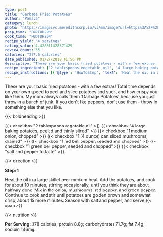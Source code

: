 ```yaml
---
type: post
title: "Garbage Fried Potatoes"
author: "Pamala"
category: lunch
photo: "https://imagesvc.meredithcorp.io/v3/mm/image?url=https%3A%2F%2Fimages.media-allrecipes.com%2Fuserphotos%2F432294.jpg"
prep_time: "P0DT0H20M"
cook_time: "P0DT0H25M"
recipe_yield: "4 servings"
rating_value: 4.428571428571429
review_count: 35
calories: "377.6 calories"
date_published: 01/27/2018 01:56 PM
description: "These are your basic fried potatoes - with a few extras! Total time depends on your own speed to peel and slice potatoes and such, and how crispy you like them. My mom always calls them 'Garbage Potatoes' because you just throw in a bunch of junk. If you don't like peppers, don't use them - throw in something else that you like."
recipe_ingredient: ['2 tablespoons vegetable oil', '4 large baking potatoes, peeled and thinly sliced', '1 medium onion, chopped', '1 (4 ounce) can sliced mushrooms, drained', '1 red bell pepper, seeded and chopped', '1 green bell pepper, seeded and chopped', 'salt and pepper to taste']
recipe_instructions: [{'@type': 'HowToStep', 'text': 'Heat the oil in a large skillet over medium heat. Add the potatoes, and cook for about 10 minutes, stirring occasionally, until you think they are about halfway done. Mix in the onion, mushrooms, red pepper, and green pepper. Continue to cook and stir until potatoes are golden brown and somewhat crisp, about 15 more minutes. Season with salt and pepper, and serve.\n'}]
---
```


These are your basic fried potatoes - with a few extras! Total time depends on your own speed to peel and slice potatoes and such, and how crispy you like them. My mom always calls them 'Garbage Potatoes' because you just throw in a bunch of junk. If you don't like peppers, don't use them - throw in something else that you like. 

{{< boldheading >}}

{{< checkbox "2 tablespoons vegetable oil" >}}
{{< checkbox "4 large baking potatoes, peeled and thinly sliced" >}}
{{< checkbox "1 medium onion, chopped" >}}
{{< checkbox "1 (4 ounce) can sliced mushrooms, drained" >}}
{{< checkbox "1  red bell pepper, seeded and chopped" >}}
{{< checkbox "1  green bell pepper, seeded and chopped" >}}
{{< checkbox "salt and pepper to taste" >}}


{{< direction >}}

**Step: 1**

Heat the oil in a large skillet over medium heat. Add the potatoes, and cook for about 10 minutes, stirring occasionally, until you think they are about halfway done. Mix in the onion, mushrooms, red pepper, and green pepper. Continue to cook and stir until potatoes are golden brown and somewhat crisp, about 15 more minutes. Season with salt and pepper, and serve.{{< span >}}

{{< nutrition >}}

**Per Serving:** 378 calories; protein 8.8g; carbohydrates 71.7g; fat 7.4g; sodium 146mg.